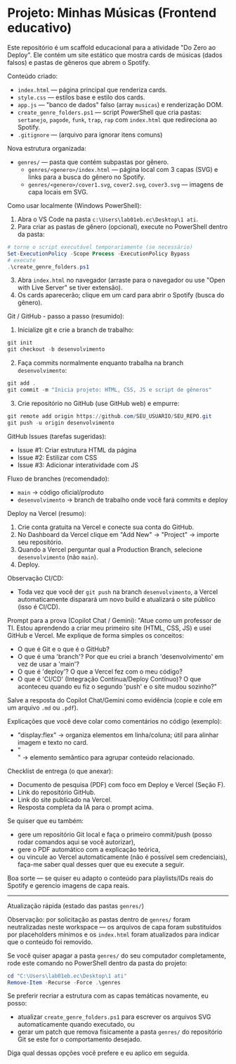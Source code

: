 # Projeto: Minhas Músicas (Frontend educativo)

Este repositório é um scaffold educacional para a atividade "Do Zero ao Deploy". Ele contém um site estático que mostra cards de músicas (dados falsos) e pastas de gêneros que abrem o Spotify.

Conteúdo criado:
- `index.html` — página principal que renderiza cards.
- `style.css` — estilos base e estilo dos cards.
- `app.js` — "banco de dados" falso (array `musicas`) e renderização DOM.
- `create_genre_folders.ps1` — script PowerShell que cria pastas: `sertanejo`, `pagode`, `funk`, `trap`, `rap` com `index.html` que redireciona ao Spotify.
- `.gitignore` — (arquivo para ignorar itens comuns)

Nova estrutura organizada:

- `genres/` — pasta que contém subpastas por gênero.
	- `genres/<genero>/index.html` — página local com 3 capas (SVG) e links para a busca do gênero no Spotify.
	- `genres/<genero>/cover1.svg`, `cover2.svg`, `cover3.svg` — imagens de capa locais em SVG.

Como usar localmente (Windows PowerShell):
1. Abra o VS Code na pasta `c:\Users\lab01eb.ec\Desktop\1 ati`.
2. Para criar as pastas de gênero (opcional), execute no PowerShell dentro da pasta:

```powershell
# torne o script executável temporariamente (se necessário)
Set-ExecutionPolicy -Scope Process -ExecutionPolicy Bypass
# execute
.\create_genre_folders.ps1
```

3. Abra `index.html` no navegador (arraste para o navegador ou use "Open with Live Server" se tiver extensão).
4. Os cards aparecerão; clique em um card para abrir o Spotify (busca do gênero).

Git / GitHub - passo a passo (resumido):
1. Inicialize git e crie a branch de trabalho:

```powershell
git init
git checkout -b desenvolvimento
```

2. Faça commits normalmente enquanto trabalha na branch `desenvolvimento`:

```powershell
git add .
git commit -m "Inicia projeto: HTML, CSS, JS e script de gêneros"
```

3. Crie repositório no GitHub (use GitHub web) e empurre:

```powershell
git remote add origin https://github.com/SEU_USUARIO/SEU_REPO.git
git push -u origin desenvolvimento
```

GitHub Issues (tarefas sugeridas):
- Issue #1: Criar estrutura HTML da página
- Issue #2: Estilizar com CSS
- Issue #3: Adicionar interatividade com JS

Fluxo de branches (recomendado):
- `main` -> código oficial/produ to
- `desenvolvimento` -> branch de trabalho onde você fará commits e deploy

Deploy na Vercel (resumo):
1. Crie conta gratuita na Vercel e conecte sua conta do GitHub.
2. No Dashboard da Vercel clique em "Add New" -> "Project" -> importe seu repositório.
3. Quando a Vercel perguntar qual a Production Branch, selecione `desenvolvimento` (não `main`).
4. Deploy.

Observação CI/CD:
- Toda vez que você der `git push` na branch `desenvolvimento`, a Vercel automaticamente disparará um novo build e atualizará o site público (isso é CI/CD).

Prompt para a prova (Copilot Chat / Gemini):
"Atue como um professor de TI. Estou aprendendo a criar meu primeiro site (HTML, CSS, JS) e usei GitHub e Vercel. Me explique de forma simples os conceitos:

- O que é Git e o que é o GitHub?
- O que é uma 'branch'? Por que eu criei a branch 'desenvolvimento' em vez de usar a 'main'?
- O que é 'deploy'? O que a Vercel fez com o meu código?
- O que é 'CI/CD' (Integração Contínua/Deploy Contínuo)? O que aconteceu quando eu fiz o segundo 'push' e o site mudou sozinho?"

Salve a resposta do Copilot Chat/Gemini como evidência (copie e cole em um arquivo `.md` ou `.pdf`).

Explicações que você deve colar como comentários no código (exemplo):
- "display:flex" -> organiza elementos em linha/coluna; útil para alinhar imagem e texto no card.
- "<section>" -> elemento semântico para agrupar conteúdo relacionado.

Checklist de entrega (o que anexar):
- Documento de pesquisa (PDF) com foco em Deploy e Vercel (Seção F).
- Link do repositório GitHub.
- Link do site publicado na Vercel.
- Resposta completa da IA para o prompt acima.

Se quiser que eu também:
- gere um repositório Git local e faça o primeiro commit/push (posso rodar comandos aqui se você autorizar),
- gere o PDF automático com a explicação teórica,
- ou vincule ao Vercel automaticamente (não é possível sem credenciais),
faça-me saber qual desses quer que eu execute a seguir.

Boa sorte — se quiser eu adapto o conteúdo para playlists/IDs reais do Spotify e gerencio imagens de capa reais.

---

Atualização rápida (estado das pastas `genres/`)

Observação: por solicitação as pastas dentro de `genres/` foram neutralizadas neste workspace — os arquivos de capa foram substituídos por placeholders mínimos e os `index.html` foram atualizados para indicar que o conteúdo foi removido.

Se você quiser apagar a pasta `genres/` do seu computador completamente, rode este comando no PowerShell dentro da pasta do projeto:

```powershell
cd "C:\Users\lab01eb.ec\Desktop\1 ati"
Remove-Item -Recurse -Force .\genres
```

Se preferir recriar a estrutura com as capas temáticas novamente, eu posso:

- atualizar `create_genre_folders.ps1` para escrever os arquivos SVG automaticamente quando executado, ou
- gerar um patch que remova fisicamente a pasta `genres/` do repositório Git se este for o comportamento desejado.

Diga qual dessas opções você prefere e eu aplico em seguida.